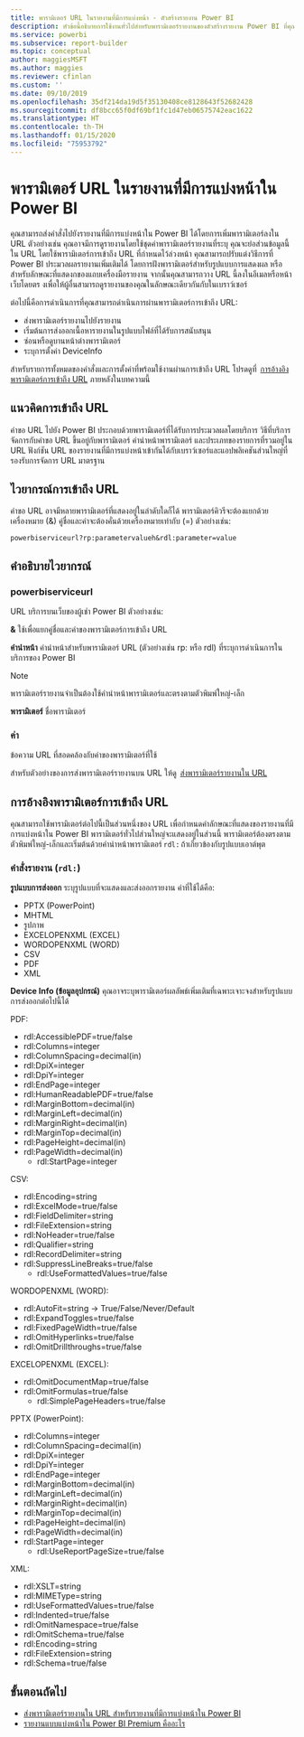 ```yaml
---
title: พารามิเตอร์ URL ในรายงานที่มีการแบ่งหน้า - ตัวสร้างรายงาน Power BI
description: หัวข้อนี้อธิบายการใช้งานทั่วไปสำหรับพารามิเตอร์รายงานของตัวสร้างรายงาน Power BI ที่คุณสมบัติต่างๆ คุณสามารถตั้งค่าได้และเพิ่มเติมอีกมาก
ms.service: powerbi
ms.subservice: report-builder
ms.topic: conceptual
author: maggiesMSFT
ms.author: maggies
ms.reviewer: cfinlan
ms.custom: ''
ms.date: 09/10/2019
ms.openlocfilehash: 35df214da19d5f35130408ce8128643f52682428
ms.sourcegitcommit: df8bcc65f0df69bf1fc1d47eb06575742eac1622
ms.translationtype: HT
ms.contentlocale: th-TH
ms.lasthandoff: 01/15/2020
ms.locfileid: "75953792"
---
```

# <a name="url-parameters-in-paginated-reports-in-power-bi"></a>พารามิเตอร์ URL ในรายงานที่มีการแบ่งหน้าใน Power BI

คุณสามารถส่งคำสั่งไปยังรายงานที่มีการแบ่งหน้าใน Power BI ได้โดยการเพิ่มพารามิเตอร์ลงใน URL ตัวอย่างเช่น คุณอาจมีการดูรายงานโดยใช้ชุดค่าพารามิเตอร์รายงานที่ระบุ คุณจะย่อส่วนข้อมูลนี้ใน URL โดยใช้พารามิเตอร์การเข้าถึง URL ที่กำหนดไว้ล่วงหน้า คุณสามารถปรับแต่งวิธีการที่ Power BI ประมวลผลรายงานเพิ่มเติมได้ โดยการฝังพารามิเตอร์สำหรับรูปแบบการแสดงผล หรือสำหรับลักษณะที่แสดงกของแถบเครื่องมือรายงาน จากนั้นคุณสามารถวาง URL นี้ลงในอีเมลหรือหน้าเว็บโดยตร งเพื่อให้ผู้อื่นสามารถดูรายงานของคุณในลักษณะเดียวกันกับในเบราว์เซอร์ 

ต่อไปนี้คือการดำเนินการที่คุณสามารถดำเนินการผ่านพารามิเตอร์การเข้าถึง URL: 

- ส่งพารามิเตอร์รายงานไปยังรายงาน 
- เริ่มต้นการส่งออกเนื้อหารายงานในรูปแบบไฟล์ที่ได้รับการสนับสนุน 
- ซ่อนหรือดูบานหน้าต่างพารามิเตอร์ 
- ระบุการตั้งค่า DeviceInfo 

สำหรับรายการทั้งหมดของคำสั่งและการตั้งค่าที่พร้อมใช้งานผ่านการเข้าถึง URL โปรดดูที่  [การอ้างอิงพารามิเตอร์การเข้าถึง URL](#url-access-parameter-reference) ภายหลังในบทความนี้ 

## <a name="url-access-concepts"></a>แนวคิดการเข้าถึง URL 

คำขอ URL ไปยัง Power BI ประกอบด้วยพารามิเตอร์ที่ได้รับการประมวลผลโดยบริการ วิธีที่บริการจัดการกับคำขอ URL ขึ้นอยู่กับพารามิเตอร์ คำนำหน้าพารามิเตอร์ และประเภทของรายการที่รวมอยู่ใน URL ฟังก์ชัน URL ของรายงานที่มีการแบ่งหน้าเข้ากันได้กับเบราว์เซอร์และแอปพลิเคชันส่วนใหญ่ที่รองรับการจัดการ URL มาตรฐาน 

## <a name="url-access-syntax"></a>ไวยากรณ์การเข้าถึง URL 

คำขอ URL อาจมีหลายพารามิเตอร์ที่แสดงอยู่ในลำดับใดก็ได้ พารามิเตอร์คิวรีจะต้องแยกด้วยเครื่องหมาย (&) คู่ชื่อและค่าจะต้องคั่นด้วยเครื่องหมายเท่ากับ (=) ตัวอย่างเช่น:

```
powerbiserviceurl?rp:parametervalueh&rdl:parameter=value  
```

## <a name="syntax-description"></a>คำอธิบายไวยากรณ์ 

### <a name="powerbiserviceurl"></a>powerbiserviceurl 

URL บริการบนเว็บของผู้เช่า Power BI ตัวอย่างเช่น: 

**&** ใช้เพื่อแยกคู่ชื่อและค่าของพารามิเตอร์การเข้าถึง URL

**คำนำหน้า** คำนำหน้าสำหรับพารามิเตอร์ URL (ตัวอย่างเช่น rp: หรือ rdl) ที่ระบุการดำเนินการในบริการของ Power BI 

> [!NOTE]
> พารามิเตอร์รายงานจำเป็นต้องใช้คำนำหน้าพารามิเตอร์และตรงตามตัวพิมพ์ใหญ่-เล็ก 

**พารามิเตอร์** ชื่อพารามิเตอร์ 

### <a name="value"></a>ค่า 

ข้อความ URL ที่สอดคล้องกับค่าของพารามิเตอร์ที่ใช้ 

สำหรับตัวอย่างของการส่งพารามิเตอร์รายงานบน URL ให้ดู  [ส่งพารามิเตอร์รายงานใน URL](report-builder-url-pass-parameters.md)

## <a name="url-access-parameter-reference"></a>การอ้างอิงพารามิเตอร์การเข้าถึง URL

คุณสามารถใช้พารามิเตอร์ต่อไปนี้เป็นส่วนหนึ่งของ URL เพื่อกำหนดค่าลักษณะที่แสดงของรายงานที่มีการแบ่งหน้าใน Power BI พารามิเตอร์ทั่วไปส่วนใหญ่จะแสดงอยู่ในส่วนนี้ พารามิเตอร์ต้องตรงตามตัวพิมพ์ใหญ่-เล็กและเริ่มต้นด้วยคำนำหน้าพารามิเตอร์ `rdl:` ถ้าเกี่ยวข้องกับรูปแบบเอาต์พุต  

### <a name="report-commands-rdl"></a>คำสั่งรายงาน (`rdl:`) 

**รูปแบบการส่งออก** ระบุรูปแบบที่จะแสดงและส่งออกรายงาน ค่าที่ใช้ได้คือ:
 
- PPTX (PowerPoint)
- MHTML 
- รูปภาพ 
- EXCELOPENXML (EXCEL) 
- WORDOPENXML (WORD) 
- CSV 
- PDF 
- XML 

**Device Info (ข้อมูลอุปกรณ์)** คุณอาจระบุพารามิเตอร์ผลลัพธ์เพิ่มเติมที่เฉพาะเจาะจงสำหรับรูปแบบการส่งออกต่อไปนี้ได้ 

PDF:

- rdl:AccessiblePDF=true/false
- rdl:Columns=integer
- rdl:ColumnSpacing=decimal(in)
- rdl:DpiX=integer
- rdl:DpiY=integer
- rdl:EndPage=integer
- rdl:HumanReadablePDF=true/false
- rdl:MarginBottom=decimal(in)
- rdl:MarginLeft=decimal(in)
- rdl:MarginRight=decimal(in)
- rdl:MarginTop=decimal(in)
- rdl:PageHeight=decimal(in)
- rdl:PageWidth=decimal(in)
    - rdl:StartPage=integer
    
CSV:

- rdl:Encoding=string
- rdl:ExcelMode=true/false
- rdl:FieldDelimiter=string
- rdl:FileExtension=string
- rdl:NoHeader=true/false
- rdl:Qualifier=string
- rdl:RecordDelimiter=string
- rdl:SuppressLineBreaks=true/false
    - rdl:UseFormattedValues=true/false
    
WORDOPENXML (WORD):

- rdl:AutoFit=string -> True/False/Never/Default
- rdl:ExpandToggles=true/false
- rdl:FixedPageWidth=true/false
- rdl:OmitHyperlinks=true/false
- rdl:OmitDrillthroughs=true/false

EXCELOPENXML (EXCEL):

- rdl:OmitDocumentMap=true/false
- rdl:OmitFormulas=true/false
    - rdl:SimplePageHeaders=true/false
    
PPTX (PowerPoint):
 
- rdl:Columns=integer
- rdl:ColumnSpacing=decimal(in)
- rdl:DpiX=integer
- rdl:DpiY=integer
- rdl:EndPage=integer
- rdl:MarginBottom=decimal(in)
- rdl:MarginLeft=decimal(in)
- rdl:MarginRight=decimal(in)
- rdl:MarginTop=decimal(in)
- rdl:PageHeight=decimal(in)
- rdl:PageWidth=decimal(in)
- rdl:StartPage=integer
    - rdl:UseReportPageSize=true/false

XML:

- rdl:XSLT=string
- rdl:MIMEType=string
- rdl:UseFormattedValues=true/false
- rdl:Indented=true/false
- rdl:OmitNamespace=true/false
- rdl:OmitSchema=true/false
- rdl:Encoding=string
- rdl:FileExtension=string
- rdl:Schema=true/false

## <a name="next-steps"></a>ขั้นตอนถัดไป

- [ส่งพารามิเตอร์รายงานใน URL สำหรับรายงานที่มีการแบ่งหน้าใน Power BI](report-builder-url-pass-parameters.md)
- [รายงานแบบแบ่งหน้าใน Power BI Premium คืออะไร](paginated-reports-report-builder-power-bi.md)
